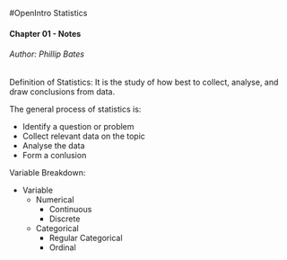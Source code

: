#OpenIntro Statistics

#### Chapter 01 - Notes

###### Author: Phillip Bates

Definition of Statistics: It is the study of how best to collect, analyse, and draw conclusions from data.

The general process of statistics is:

* Identify a question or problem
* Collect relevant data on the topic
* Analyse the data
* Form a conlusion


Variable Breakdown:

* Variable
  * Numerical
    * Continuous
    * Discrete
  * Categorical
    * Regular Categorical
    * Ordinal
